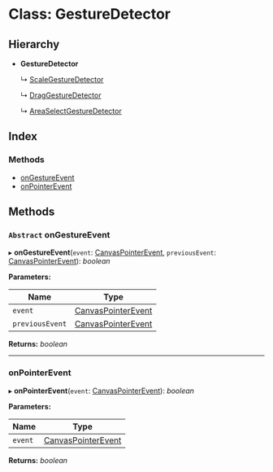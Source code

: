 # Class: GestureDetector

## Hierarchy

* **GestureDetector**

  ↳ [ScaleGestureDetector](scalegesturedetector.md)

  ↳ [DragGestureDetector](draggesturedetector.md)

  ↳ [AreaSelectGestureDetector](areaselectgesturedetector.md)

## Index

### Methods

* [onGestureEvent](gesturedetector.md#abstract-ongestureevent)
* [onPointerEvent](gesturedetector.md#onpointerevent)

## Methods

### `Abstract` onGestureEvent

▸ **onGestureEvent**(`event`: [CanvasPointerEvent](canvaspointerevent.md), `previousEvent`: [CanvasPointerEvent](canvaspointerevent.md)): *boolean*

**Parameters:**

Name | Type |
------ | ------ |
`event` | [CanvasPointerEvent](canvaspointerevent.md) |
`previousEvent` | [CanvasPointerEvent](canvaspointerevent.md) |

**Returns:** *boolean*

___

###  onPointerEvent

▸ **onPointerEvent**(`event`: [CanvasPointerEvent](canvaspointerevent.md)): *boolean*

**Parameters:**

Name | Type |
------ | ------ |
`event` | [CanvasPointerEvent](canvaspointerevent.md) |

**Returns:** *boolean*
